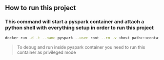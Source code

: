 ## How to run this project

### This command will start a pyspark container and attach a python shell with everything setup in order to run this project

```sh
docker run -d -t --name pyspark --user root --rm -v <host path>:<container path> -p 4040:4040 apache/spark-py /opt/spark/bin/pyspark
```
> To debug and run inside pyspark container you need to run this container as privileged mode

